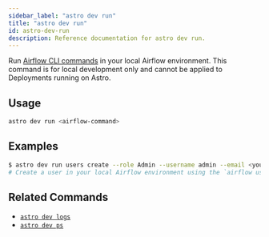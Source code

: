 ```yaml
---
sidebar_label: "astro dev run"
title: "astro dev run"
id: astro-dev-run
description: Reference documentation for astro dev run.
---
```


Run [Airflow CLI commands](https://airflow.apache.org/docs/apache-airflow/stable/cli-and-env-variables-ref.html) in your local Airflow environment. This command is for local development only and cannot be applied to Deployments running on Astro.

## Usage

```sh
astro dev run <airflow-command>
```

## Examples

```sh
$ astro dev run users create --role Admin --username admin --email <your-email-address> --firstname <your-first-name> --lastname <your-last-name> --password admin
# Create a user in your local Airflow environment using the `airflow user create` Airflow CLI command
```

## Related Commands

- [`astro dev logs`](cli/astro-dev-logs.md)
- [`astro dev ps`](cli/astro-dev-ps.md)
